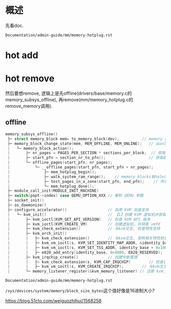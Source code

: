 
# 概述

先看doc.

`Documentation/admin-guide/mm/memory-hotplug.rst`

# hot add

# hot remove

然后要想remove, 逻辑上是先offline(drivers/base/memory.c的memory_subsys_offline), 再remove(mm/memory_hotplug.c的remove_memory调用).

## offline

```cpp
memory_subsys_offline()
 ├─ struct memory_block mem= to_memory_block(dev);          // memory dev转换成 memory_block
 ├─ memory_block_change_state(mem, MEM_OFFLINE, MEM_ONLINE);   // 从online转换成offline
 |   └─ memory_block_action();
 |       ├─ nr_pages = PAGES_PER_SECTION * sections_per_block;  // 获取这个block包含的页数
 |       ├─ start_pfn = section_nr_to_pfn();                   // 获取起始pfn  
 |       └─ offline_pages(start_pfn, nr_pages);
 |           └─ __offline_pages(start_pfn, start_pfn + nr_pages);
 |               ├─ mem_hotplug_begin();
 |               ├─ walk_system_ram_range();    // memory blocks有hole(空洞)则不允许offline
 |               ├─ test_pages_in_a_zone(start_pfn, end_pfn);    // 所有页面必须在同一个zone
 |               └─ mem_hotplug_done();
 ├─ module_call_init(MODULE_INIT_MACHINE)
 ├─ switch(popt->index) case QEMU_OPTION_XXX // 解析 QEMU 参数
 ├─ socket_init()
 ├─ os_daemonize()
 ├─ configure_accelerator()                  // 启用 KVM 加速支持
 |   └─ kvm_init()                           // 【1】创建 KVM 虚拟机并获取对应的 fd
 |       ├─ kvm_ioctl(KVM_GET_API_VERSION)   // 检查 KVM API 版本
 |       ├─ kvm_ioctl(KVM_CREATE_VM)         // 创建虚拟机，并获取 vmfd
 |       ├─ kvm_check_extension()            // 与kvm交互, 检查特性支持
 |       ├─ kvm_arch_init()
 |       |   ├─ kvm_check_extension()        // 与kvm交互, 架构相关特性检查
 |       |   ├─ kvm_vm_ioctl(s, KVM_SET_IDENTITY_MAP_ADDR, &identity_base);        // 与kvm交互, 架构相关特性检查
 |       |   ├─ kvm_vm_ioctl(s, KVM_SET_TSS_ADDR, identity_base + 0x1000);        // 与kvm交互, 架构相关特性检查
 |       |   ├─ e820_add_entry(identity_base, 0x4000, E820_RESERVED);        // 
 |       ├─ kvm_irqchip_create()             // 创建中断管理
 |       |   ├─ kvm_check_extension(s, KVM_CAP_IRQCHIP)        // 检查irqchip功能
 |       |   ├─ kvm_vm_ioctl(s, KVM_CREATE_IRQCHIP);        // 与kvm交互, 架构相关特性检查
 |       └─ memory_listener_register(&kvm_memory_listener) // 注册 kvm_memory_listener
```

`Documentation/admin-guide/mm/memory-hotplug.rst`

`/sys/devices/system/memory/block_size_bytes`这个值好像是16进制大小?

https://blog.51cto.com/weiguozhihui/1568258